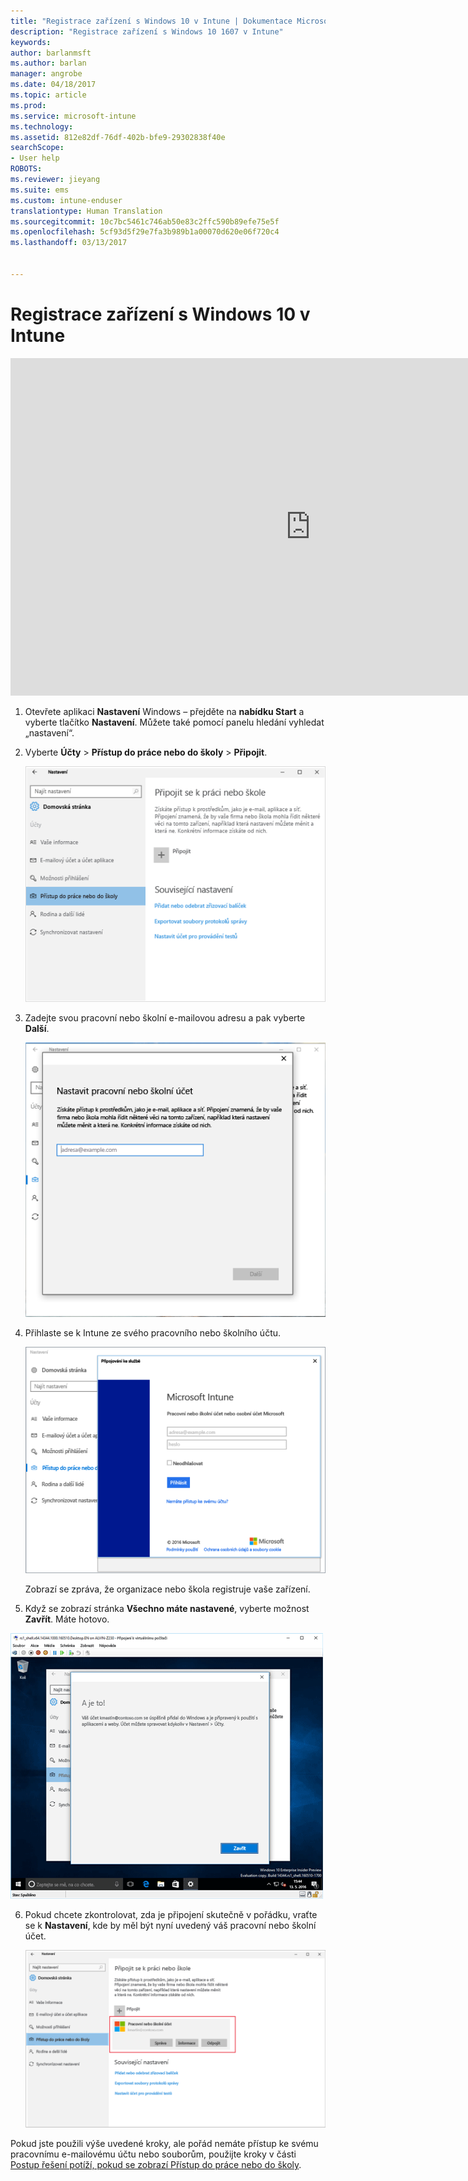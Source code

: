 ```yaml
---
title: "Registrace zařízení s Windows 10 v Intune | Dokumentace Microsoftu"
description: "Registrace zařízení s Windows 10 1607 v Intune"
keywords: 
author: barlanmsft
ms.author: barlan
manager: angrobe
ms.date: 04/18/2017
ms.topic: article
ms.prod: 
ms.service: microsoft-intune
ms.technology: 
ms.assetid: 812e82df-76df-402b-bfe9-29302838f40e
searchScope:
- User help
ROBOTS: 
ms.reviewer: jieyang
ms.suite: ems
ms.custom: intune-enduser
translationtype: Human Translation
ms.sourcegitcommit: 10c7bc5461c746ab50e83c2ffc590b89efe75e5f
ms.openlocfilehash: 5cf93d5f29e7fa3b989b1a00070d620e06f720c4
ms.lasthandoff: 03/13/2017


---
```


# <a name="enroll-your-windows-10-device-in-intune"></a>Registrace zařízení s Windows 10 v Intune

<iframe src="https://channel9.msdn.com/Series/IntuneEnrollment/Windows-Enrollment/player" width="960" height="540" allowFullScreen frameBorder="0"></iframe>

1.  Otevřete aplikaci **Nastavení** Windows – přejděte na **nabídku Start** a vyberte tlačítko **Nastavení**. Můžete také pomocí panelu hledání vyhledat „nastavení“.

2. Vyberte **Účty** > **Přístup do práce nebo do školy** > **Připojit**.

    ![Vyberte možnost Nastavit pracovní nebo školní účet.](./media/w10-enroll-rs1-connect-to-work-or-school.png)

3.  Zadejte svou pracovní nebo školní e-mailovou adresu a pak vyberte **Další**.

    ![Zadejte svůj pracovní nebo školní účet](./media/w10-enroll-rs1-set-up-work-or-school-account.png)

4. Přihlaste se k Intune ze svého pracovního nebo školního účtu.

    ![Přidat pracovní nebo školní účet](./media/w10-enroll-rs1-enter-your-credentials.png)

    Zobrazí se zpráva, že organizace nebo škola registruje vaše zařízení.

5. Když se zobrazí stránka **Všechno máte nastavené**, vyberte možnost **Zavřít**. Máte hotovo.

  ![Když se zobrazí stránka Všechno máte nastavené, vyberte zavření.](./media/w10-enroll-rs1-youre-all-set.png)

6. Pokud chcete zkontrolovat, zda je připojení skutečně v pořádku, vraťte se k **Nastavení**, kde by měl být nyní uvedený váš pracovní nebo školní účet.

    ![Ověření, zda bylo připojení správně nastaveno](./media/w10-enroll-rs1-validate-successful-enrollment.png)

Pokud jste použili výše uvedené kroky, ale pořád nemáte přístup ke svému pracovnímu e-mailovému účtu nebo souborům, použijte kroky v části [Postup řešení potíží, pokud se zobrazí Přístup do práce nebo do školy](troubleshoot-your-windows-10-device-windows.md#troubleshooting-steps-to-follow-if-you-see-access-work-or-school).


